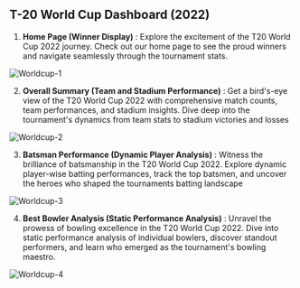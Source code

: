 ## T-20 World Cup Dashboard (2022)

1) **Home Page (Winner Display)** :
    Explore the excitement of the T20 World Cup 2022 journey. 
    Check out our home page to see the proud winners and navigate seamlessly through the tournament stats.
   
![Worldcup-1](https://github.com/Hemant190894/main/assets/145144520/f04b330a-91d4-4ff3-b771-814821bdca7f)

2) **Overall Summary (Team and Stadium Performance)** :
    Get a bird's-eye view of the T20 World Cup 2022 with comprehensive match counts, team performances, and stadium insights.
     Dive deep into the tournament's dynamics from team stats to stadium victories and losses

![Worldcup-2](https://github.com/Hemant190894/main/assets/145144520/f57d5c84-2bbb-495c-91d0-ee0d5126dec7)

3) **Batsman Performance (Dynamic Player Analysis)** :
    Witness the brilliance of batsmanship in the T20 World Cup 2022. Explore dynamic player-wise batting performances, track the top batsmen, 
    and uncover the heroes who shaped the tournaments batting landscape

![Worldcup-3](https://github.com/Hemant190894/main/assets/145144520/ed2fc858-a12d-41f4-9453-778a78387f90)

4) **Best Bowler Analysis (Static Performance Analysis)** :
    Unravel the prowess of bowling excellence in the T20 World Cup 2022. 
    Dive into static performance analysis of individual bowlers, discover standout performers, and learn who emerged as the tournament's bowling maestro.

![Worldcup-4](https://github.com/Hemant190894/main/assets/145144520/68c602ec-e47a-4f37-86a4-2652c7e06775)
